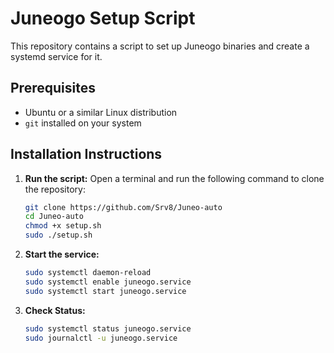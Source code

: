 # Juneogo Setup Script

This repository contains a script to set up Juneogo binaries and create a systemd service for it.

## Prerequisites

- Ubuntu or a similar Linux distribution
- `git` installed on your system

## Installation Instructions

1. **Run the script:**
   Open a terminal and run the following command to clone the repository:
   ```bash
   git clone https://github.com/Srv8/Juneo-auto
   cd Juneo-auto
   chmod +x setup.sh
   sudo ./setup.sh

2. **Start the service:**
   ```bash
   sudo systemctl daemon-reload
   sudo systemctl enable juneogo.service
   sudo systemctl start juneogo.service

3. **Check Status:**
   ```bash
   sudo systemctl status juneogo.service
   sudo journalctl -u juneogo.service

   


